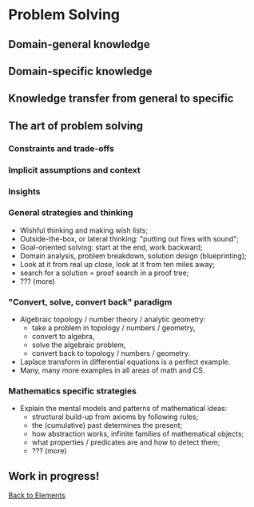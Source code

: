 # Problem Solving

## Domain-general knowledge

## Domain-specific knowledge

## Knowledge transfer from general to specific

## The art of problem solving

### Constraints and trade-offs

### Implicit assumptions and context

### Insights

### General strategies and thinking

- Wishful thinking and making wish lists;
- Outside-the-box, or lateral thinking: "putting out fires with sound";
- Goal-oriented solving: start at the end, work backward;
- Domain analysis, problem breakdown, solution design (blueprinting);
- Look at it from real up close, look at it from ten miles away;
- search for a solution = proof search in a proof tree;
- ??? (more)

### "Convert, solve, convert back" paradigm

- Algebraic topology / number theory / analytic geometry:
  - take a problem in topology / numbers / geometry,
  - convert to algebra,
  - solve the algebraic problem,
  - convert back to topology / numbers / geometry.
- Laplace transform in differential equations is a perfect example.
- Many, many more examples in all areas of math and CS.

### Mathematics specific strategies

- Explain the mental models and patterns of mathematical ideas:
  - structural build-up from axioms by following rules;
  - the (cumulative) past determines the present;
  - how abstraction works, infinite families of mathematical objects;
  - what properties / predicates are and how to detect them;
  - ??? (more)

## Work in progress!

[Back to Elements](README.md#problem-solving)

